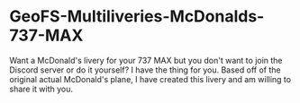 # GeoFS-Multiliveries-McDonalds-737-MAX
Want a McDonald's livery for your 737 MAX but you don't want to join the Discord server or do it yourself? I have the thing for you. Based off of the original actual McDonald's plane, I have created this livery and am willing to share it with you.
